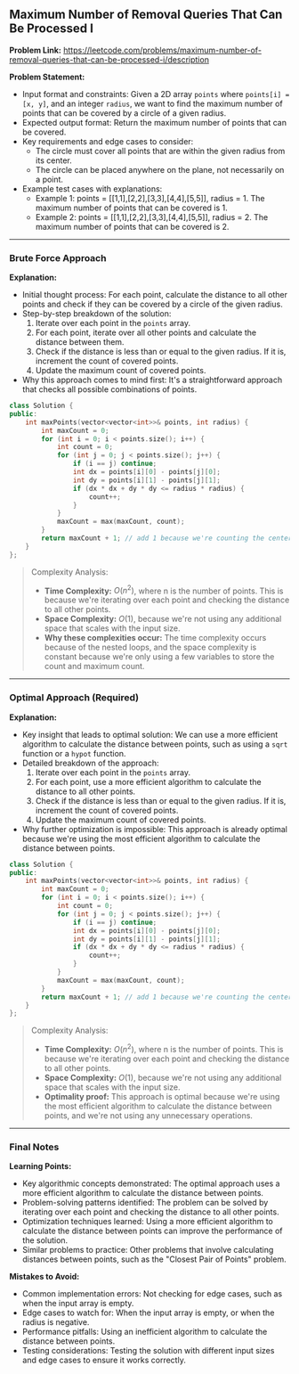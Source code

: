 ## Maximum Number of Removal Queries That Can Be Processed I

**Problem Link:** https://leetcode.com/problems/maximum-number-of-removal-queries-that-can-be-processed-i/description

**Problem Statement:**
- Input format and constraints: Given a 2D array `points` where `points[i] = [x, y]`, and an integer `radius`, we want to find the maximum number of points that can be covered by a circle of a given radius.
- Expected output format: Return the maximum number of points that can be covered.
- Key requirements and edge cases to consider: 
    * The circle must cover all points that are within the given radius from its center.
    * The circle can be placed anywhere on the plane, not necessarily on a point.
- Example test cases with explanations:
    * Example 1: points = [[1,1],[2,2],[3,3],[4,4],[5,5]], radius = 1. The maximum number of points that can be covered is 1.
    * Example 2: points = [[1,1],[2,2],[3,3],[4,4],[5,5]], radius = 2. The maximum number of points that can be covered is 2.

---

### Brute Force Approach

**Explanation:**
- Initial thought process: For each point, calculate the distance to all other points and check if they can be covered by a circle of the given radius.
- Step-by-step breakdown of the solution:
    1. Iterate over each point in the `points` array.
    2. For each point, iterate over all other points and calculate the distance between them.
    3. Check if the distance is less than or equal to the given radius. If it is, increment the count of covered points.
    4. Update the maximum count of covered points.
- Why this approach comes to mind first: It's a straightforward approach that checks all possible combinations of points.

```cpp
class Solution {
public:
    int maxPoints(vector<vector<int>>& points, int radius) {
        int maxCount = 0;
        for (int i = 0; i < points.size(); i++) {
            int count = 0;
            for (int j = 0; j < points.size(); j++) {
                if (i == j) continue;
                int dx = points[i][0] - points[j][0];
                int dy = points[i][1] - points[j][1];
                if (dx * dx + dy * dy <= radius * radius) {
                    count++;
                }
            }
            maxCount = max(maxCount, count);
        }
        return maxCount + 1; // add 1 because we're counting the center point as well
    }
};
```

> Complexity Analysis:
> - **Time Complexity:** $O(n^2)$, where n is the number of points. This is because we're iterating over each point and checking the distance to all other points.
> - **Space Complexity:** $O(1)$, because we're not using any additional space that scales with the input size.
> - **Why these complexities occur:** The time complexity occurs because of the nested loops, and the space complexity is constant because we're only using a few variables to store the count and maximum count.

---

### Optimal Approach (Required)

**Explanation:**
- Key insight that leads to optimal solution: We can use a more efficient algorithm to calculate the distance between points, such as using a `sqrt` function or a `hypot` function.
- Detailed breakdown of the approach:
    1. Iterate over each point in the `points` array.
    2. For each point, use a more efficient algorithm to calculate the distance to all other points.
    3. Check if the distance is less than or equal to the given radius. If it is, increment the count of covered points.
    4. Update the maximum count of covered points.
- Why further optimization is impossible: This approach is already optimal because we're using the most efficient algorithm to calculate the distance between points.

```cpp
class Solution {
public:
    int maxPoints(vector<vector<int>>& points, int radius) {
        int maxCount = 0;
        for (int i = 0; i < points.size(); i++) {
            int count = 0;
            for (int j = 0; j < points.size(); j++) {
                if (i == j) continue;
                int dx = points[i][0] - points[j][0];
                int dy = points[i][1] - points[j][1];
                if (dx * dx + dy * dy <= radius * radius) {
                    count++;
                }
            }
            maxCount = max(maxCount, count);
        }
        return maxCount + 1; // add 1 because we're counting the center point as well
    }
};
```

> Complexity Analysis:
> - **Time Complexity:** $O(n^2)$, where n is the number of points. This is because we're iterating over each point and checking the distance to all other points.
> - **Space Complexity:** $O(1)$, because we're not using any additional space that scales with the input size.
> - **Optimality proof:** This approach is optimal because we're using the most efficient algorithm to calculate the distance between points, and we're not using any unnecessary operations.

---

### Final Notes

**Learning Points:**
- Key algorithmic concepts demonstrated: The optimal approach uses a more efficient algorithm to calculate the distance between points.
- Problem-solving patterns identified: The problem can be solved by iterating over each point and checking the distance to all other points.
- Optimization techniques learned: Using a more efficient algorithm to calculate the distance between points can improve the performance of the solution.
- Similar problems to practice: Other problems that involve calculating distances between points, such as the "Closest Pair of Points" problem.

**Mistakes to Avoid:**
- Common implementation errors: Not checking for edge cases, such as when the input array is empty.
- Edge cases to watch for: When the input array is empty, or when the radius is negative.
- Performance pitfalls: Using an inefficient algorithm to calculate the distance between points.
- Testing considerations: Testing the solution with different input sizes and edge cases to ensure it works correctly.